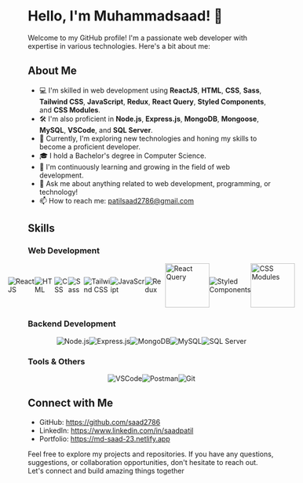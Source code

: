 # Hello, I'm Muhammadsaad! 👋

Welcome to my GitHub profile! I'm a passionate web developer with expertise in various technologies. Here's a bit about me:

## About Me

- 💻 I'm skilled in web development using **ReactJS**, **HTML**, **CSS**, **Sass**, **Tailwind CSS**, **JavaScript**, **Redux**, **React Query**, **Styled Components**, and **CSS Modules**.
- 🛠️ I'm also proficient in **Node.js**, **Express.js**, **MongoDB**, **Mongoose**, **MySQL**, **VSCode**, and **SQL Server**.
- 🚀 Currently, I'm exploring new technologies and honing my skills to become a proficient developer.
- 🎓 I hold a Bachelor's degree in Computer Science.
- 🌱 I'm continuously learning and growing in the field of web development.
- 💬 Ask me about anything related to web development, programming, or technology!
- 📫 How to reach me: patilsaad2786@gmail.com

## Skills

### Web Development

<div style="display: flex; justify-content: center; align-items: center;">
  <img src="https://img.icons8.com/color/96/000000/react-native.png" alt="ReactJS"/> 
  <img src="https://img.icons8.com/color/96/000000/html-5.png" alt="HTML"/> 
  <img src="https://img.icons8.com/color/96/000000/css3.png" alt="CSS"/> 
  <img src="https://img.icons8.com/color/96/000000/sass.png" alt="Sass"/> 
  <img src="https://res.cloudinary.com/startup-grind/image/upload/c_fill,w_60,h_60/c_fill,dpr_2.0,f_auto,g_center,q_auto:good/v1/gcs/platform-data-dsc/events/Tailwind_CSS_Logo.svg_GkNDLAs.png" alt="Tailwind CSS"/> 
  <img src="https://img.icons8.com/color/96/000000/javascript.png" alt="JavaScript"/> 
  <img src="https://img.icons8.com/color/96/000000/redux.png" alt="Redux"/> 
  <img src="https://miro.medium.com/v2/resize:fit:1400/1*elhu-42TzQEdsFjKDbQhhA.png" style="width:90px; height:90px;"  alt="React Query"/> 
  <img src="https://img.icons8.com/color/96/000000/styled-components.png" alt="Styled Components"/> 
  <img src="https://raw.githubusercontent.com/css-modules/logos/master/css-modules-logo.png"  style="width:90px; height:90px;" alt="CSS Modules"/> 
</div>

### Backend Development

<div style="display: flex; justify-content: center; align-items: center;">
  <img src="https://img.icons8.com/color/96/000000/nodejs.png" alt="Node.js"/> 
  <img src="https://img.icons8.com/color/96/000000/express.png" alt="Express.js"/> 
  <img src="https://img.icons8.com/color/96/000000/mongodb.png" alt="MongoDB"/> 
  <img src="https://img.icons8.com/color/96/000000/mysql-logo.png" alt="MySQL"/> 
  <img src="https://img.icons8.com/color/96/000000/microsoft-sql-server.png" alt="SQL Server"/> 
</div>

### Tools & Others

<div style="display: flex; justify-content: center; align-items: center;">
  <img src="https://img.icons8.com/color/96/000000/visual-studio-code-2019.png" alt="VSCode"/>  
  <img src="https://www.vectorlogo.zone/logos/getpostman/getpostman-icon.svg" alt="Postman"/> 
    <img src="https://img.icons8.com/color/96/000000/git.png" alt="Git"/> 
</div>

## Connect with Me

- GitHub: https://github.com/saad2786
- LinkedIn: https://www.linkedin.com/in/saadpatil
- Portfolio: https://md-saad-23.netlify.app
  
Feel free to explore my projects and repositories. If you have any questions, suggestions, or collaboration opportunities, don't hesitate to reach out. Let's connect and build amazing things together
